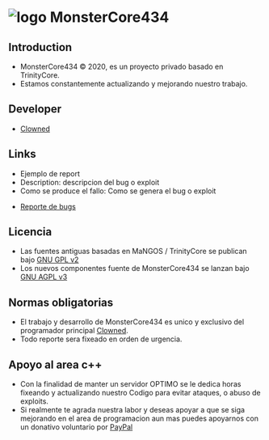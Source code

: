 # ![logo](https://) MonsterCore434

## Introduction

- MonsterCore434 © 2020, es un proyecto privado basado en TrinityCore. 
- Estamos constantemente actualizando y mejorando nuestro trabajo.

## Developer

+ [Clowned](https://www.facebook.com/terryseytu)

## Links

+ Ejemplo de report
+ Description: descripcion del bug o exploit
+ Como se produce el fallo: Como se genera el bug o exploit

- [Reporte de bugs](https://github.com/ClownedDev/MonsterCore434/issues)

## Licencia

+ Las fuentes antiguas basadas en MaNGOS / TrinityCore se publican bajo [GNU GPL v2](https://)
+ Los nuevos componentes fuente de MonsterCore434 se lanzan bajo [GNU AGPL v3](https://)

## Normas obligatorias

- El trabajo y desarrollo de MonsterCore434 es unico y exclusivo del programador principal [Clowned](https://www.facebook.com/terryseytu).
- Todo reporte sera fixeado en orden de urgencia.

## Apoyo al area c++

- Con la finalidad de manter un servidor OPTIMO se le dedica horas fixeando y actualizando nuestro Codigo para evitar ataques, o abuso de exploits. 
- Si realmente te agrada nuestra labor y deseas apoyar a que se siga mejorando en el area de programacion aun mas puedes apoyarnos con un donativo voluntario por [PayPal](https://www.paypal.me/ClownedX)

## 
